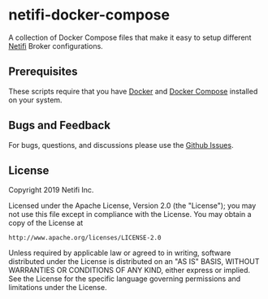 # netifi-docker-compose
A collection of Docker Compose files that make it easy to setup different [Netifi](https://www.netifi.com) Broker configurations.

## Prerequisites
These scripts require that you have [Docker](https://docs.docker.com/install/) and [Docker Compose](https://docs.docker.com/compose/install/) installed on your system.

## Bugs and Feedback
For bugs, questions, and discussions please use the [Github Issues](https://github.com/gregwhitaker/netifi-docker-compose/issues).

## License
Copyright 2019 Netifi Inc.

Licensed under the Apache License, Version 2.0 (the "License");
you may not use this file except in compliance with the License.
You may obtain a copy of the License at

    http://www.apache.org/licenses/LICENSE-2.0

Unless required by applicable law or agreed to in writing, software
distributed under the License is distributed on an "AS IS" BASIS,
WITHOUT WARRANTIES OR CONDITIONS OF ANY KIND, either express or implied.
See the License for the specific language governing permissions and
limitations under the License.